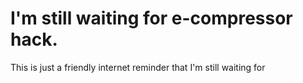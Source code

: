 # I'm still waiting for e-compressor hack.
This is just a friendly internet reminder that I'm still waiting for 